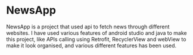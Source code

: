 # NewsApp
NewsApp is a project that used api to fetch news through different websites. I have used various features of android studio and java to make this project, like 
APIs calling using Retrofit,
RecyclerView and webView to make it look organised,
and various different features has been used.
